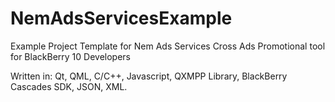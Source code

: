 # NemAdsServicesExample
Example Project Template for Nem Ads Services Cross Ads Promotional tool for BlackBerry 10 Developers

Written in: Qt, QML, C/C++, Javascript, QXMPP Library, BlackBerry Cascades SDK, JSON, XML.
